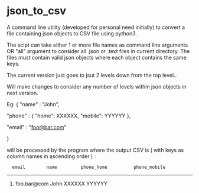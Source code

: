 # json_to_csv

A command line utility (developed for personal need initially) to convert a file containing json objects to CSV file using python3.

The scipt can take either 1 or more file names as command line arguments OR "all" argument to consider all .json or .text files in current directory. The files must contain valid json objects where each object contains the same keys.

The current version just goes to jsut 2 levels down from the top level.. 

Will make changes to consider any number of levels within json objects in next version.

Eg: 
{
"name" : "John",

"phone" : { "home": XXXXXX, "mobile": YYYYYY },

"email" : "foo@bar.com"

}

will be processed by the program where the output CSV is ( with keys as column names in ascending order ) :


      email        name         phone_home          phone_mobile
--------------------------------------------------------------------
1.  foo.bar@com    John          XXXXXX               YYYYYY 
